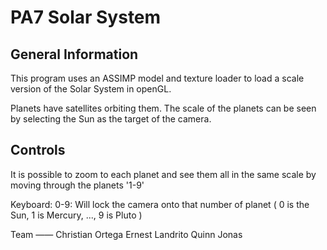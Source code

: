 PA7 Solar System 
===========================================

General Information
--------------------

This program uses an ASSIMP model and texture loader to load a scale version of the Solar System in openGL.

Planets have satellites orbiting them.
The scale of the planets can be seen by selecting the Sun as the target of the camera. 

Controls
----------
It is possible to zoom to each planet and see them all in the same scale by moving through the planets '1-9'

Keyboard:
0-9:  Will lock the camera onto that number of planet ( 0 is the Sun, 1 is Mercury, ..., 9 is Pluto )

Team
——
Christian Ortega
Ernest Landrito
Quinn Jonas
